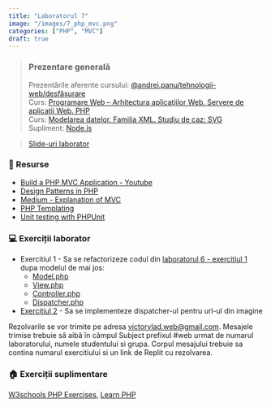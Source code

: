 ```yaml
---
title: "Laboratorul 7"
image: "/images/7_php_mvc.png"
categories: ["PHP", "MVC"]
draft: true
---
```


> ### ️Prezentare generală
> Prezentările aferente cursului: <a href="https://profs.info.uaic.ro/~andrei.panu/courses/web/web-film.html" target="_blank">@andrei.panu/tehnologii-web/desfășurare </a>  \
> Curs: <a href="https://profs.info.uaic.ro/~busaco/teach/courses/web/presentations/web05DezvoltareaAplicatiilorWeb-PHP.pdf" target="_blank">Programare Web – Arhitectura aplicaţiilor Web. Servere de aplicaţii Web. PHP </a> \
> Curs: <a href="https://profs.info.uaic.ro/~busaco/teach/courses/web/presentations/web05DezvoltareaAplicatiilorWeb-PHP.pdf" target="_blank">Modelarea datelor. Familia XML. Studiu de caz: SVG</a> \
> Supliment: <a href="https://profs.info.uaic.ro/~busaco/teach/courses/web/web-film.html#web-nodejs" target="_blank">Node.js</a>


<blockquote class="slides">
    <a href="https://docs.google.com/presentation/d/e/2PACX-1vRc2kP2A_bbejjVeVOLK16E-b34FRADVLnueZ1Vwx58YDMkZtZyrv8y3HF8HBuHB-ONFR9e7bogZWxg/pub?start=false&loop=false&delayms=3000" class="slides-link">Slide-uri laborator</a>
</blockquote>

### 📖 Resurse
- <a href="https://www.youtube.com/playlist?list=PLfdtiltiRHWGXVHXX09fxXDi-DqInchFD"> Build a PHP MVC Application - Youtube </a>
- <a href="https://refactoring.guru/design-patterns/php" target="_blank">Design Patterns in PHP</a>
- <a href="https://medium.com/@noufel.gouirhate/create-your-own-mvc-framework-in-php-af7bd1f0ca19"> Medium - Explanation of MVC </a>
- <a href="https://phptherightway.com/#templating">PHP Templating</a>
- <a href="https://www.youtube.com/watch?v=k9ak_rv9X0Y&list=PLfdtiltiRHWGXSggf05W-pJbD47-_d8bJ">Unit testing with PHPUnit</a>

### 💻 Exerciții laborator
- <span>Exercitiul 1 - Sa se refactorizeze codul din <a href="https://victorvlad19.github.io/web/php/bd/pdo/2022/03/08/laborator-6.html">laboratorul 6 - exercitiul 1</a> dupa modelul de mai jos: </span>
    - <a href="https://raw.githubusercontent.com/victorvlad19/web/master/_posts/code/7/Model.php" target="_blank">Model.php</a>
    - <a href="https://raw.githubusercontent.com/victorvlad19/web/master/_posts/code/7/View.php" target="_blank">View.php</a>
    - <a href="https://raw.githubusercontent.com/victorvlad19/web/master/_posts/code/7/Controller.php" target="_blank">Controller.php</a>
    - <a href="https://raw.githubusercontent.com/victorvlad19/web/master/_posts/code/7/Dispatcher.php" target="_blank">Dispatcher.php </a>
- <span><a href="https://miro.medium.com/max/977/1*I9mpgAX_OpaJa35jiQfUVg.png">Exercitiul 2</a> - Sa se implementeze dispatcher-ul pentru url-ul din imagine </span>

Rezolvarile se vor trimite pe adresa victorvlad.web@gmail.com. Mesajele trimise trebuie să aibă în câmpul Subject prefixul #web urmat de numarul laboratorului, numele studentului si grupa. Corpul mesajului trebuie sa contina numarul exercitiului si un link de Replit cu rezolvarea.

### 🏠 Exerciții suplimentare
<a href="https://www.w3schools.com/php/exercise.asp" target="_blank">W3schools PHP Exercises</a>,
<a href="https://www.learn-php.org" target="_blank">Learn PHP </a> 